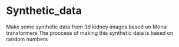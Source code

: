 # Synthetic_data
Make some synthetic data from 3d kidney images based on Monai transformers
</bn>The proccess of making this synthetic data is based on random numbers
